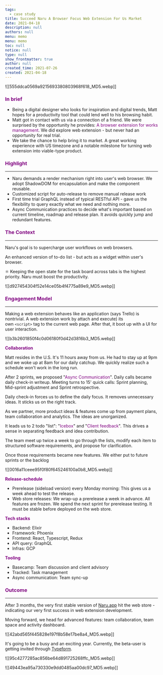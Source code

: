 ```yaml
---
tags: 
  - case study
title: Succeed Naru A Browser Focus Web Extension For Us Market
date: 2021-04-18
description: null
authors: null
menu: memo
menu: memo
toc: null
notice: null
type: null
show_frontmatter: true
author: null
created_time: 2021-07-26
created: 2021-04-18
---
```


![[555ddca0569a9215693380803968f618_MD5.webp]]

### <span style='color:purple'>In brief</span>

* Being a digital designer who looks for inspiration and digital trends, Matt hopes for a productivity tool that could lend well to his browsing habit. 
* Matt got in contact with us via a connection of a friend. We were surprised by the opportunity he provides: <span style='color:purple'>A browser extension for works management</span>. We did explore web extension - but never had an opportunity for real trial. 
* We take the chance to help bring it to market. A great working experience with US timezone and a notable milestone for turning web extension into viable-type product.

### <span style='color:purple'>Highlight</span>

---

* Naru demands a render mechanism right into user's web browser. We adopt ShadowDOM for encapsulation and make the component reusable.
* Customized script for auto-release to remove manual release work 
* First time trial GraphQL instead of typical RESTful API - gave us the flexibility to query exactly what we need and nothing more. 
* Async Communication practices to decide what's important based on current timeline, roadmap and release plan. It avoids quickly jump and redundant features. 

### <span style='color:purple'>The Context</span>

---

<!-- column_list a385b6ec-838d-4636-b83d-0e464bbea198 -->

<!-- column 7e8f78e3-843f-47f1-835b-f45ba129cf47 -->

Naru's goal is to supercharge user workflows on web browsers. 

An enhanced version of to-do list - but acts as a widget within user's browser.

<!-- column 23773448-de02-418d-a6f5-31ef6362038d -->

⚛️ Keeping the open state for the task board across tabs is the highest priority. Naru must boost the productivity.


![[d927454304f52e14ce05b4f4775a89e9_MD5.webp]]


### <span style='color:purple'>Engagement Model</span>

---

<!-- column_list 2b3565c4-e957-47a2-9629-2f5d7034b1dc -->

<!-- column 11dace72-3268-4d9e-a536-754d4f3f9028 -->

Making a web extension behaves like an application (says Trello) is nontrivial. A web extension work by attach and execute) its own `<script>` tag to the current web page. After that, it boot up with a UI for user interaction.

<!-- column aa1ad5ac-c48c-4f85-a875-4c12cf59415a -->

![[b3b2601850f4c0d06180f0d42d3816b3_MD5.webp]]


<span style='color:purple'>**Collaboration**</span>

Matt resides in the U.S. It's 11 hours away from us. He had to stay up at 9pm and we woke up at 8am for our daily catchup. We quickly realize such a schedule won't work in the long run. 

After 2 sprints, we proposed "<span style='color:purple'>Async Communication</span>". Daily calls became daily check-in writeup.  Meeting turns to 15' quick calls: Sprint planning, Mid-sprint adjustment and Sprint retrospective. 

Daily check-in forces us to define the daily focus. It removes unnecessary ideas. It sticks us on the right track.

<!-- column_list 508bb3d9-207e-4e4d-a5af-c33600583f46 -->

<!-- column 492b3fbf-492a-4ae3-96bf-a519d050f81c -->

As we partner, more product ideas & features come up from payment plans, team collaboration and analytics. The ideas are unorganized. 

It leads us to 2 todo "list": "<span style='color:purple'>Icebox</span>" and "<span style='color:purple'>Client feedback</span>". This drives a sense in separating feedback and idea contribution. 

The team meet up twice a week to go through the lists, modify each item to structured software requirements, and propose for clarification. 

Once those requirements became new features. We either put to future sprints or the backlog

<!-- column 48acddc0-5db0-449d-8215-814279de69a9 -->

![[0016a11ceee95f0f80f645246100a0b8_MD5.webp]]


<span style='color:purple'>**Release-schedule**</span>

* Prerelease (sideload version) every Monday morning: This gives us a week ahead to test the release. 
* Web store releases: We wrap-up a prerelease a week in advance. All features are frozen. We spend the next sprint for prerelease testing. It must be stable before deployed on the web store.

<!-- column_list fa73905b-910d-459f-8ceb-2acf5eb8f2e1 -->

<!-- column 0c8177ba-db9b-492b-917c-92c7b4e6ac86 -->

<span style='color:purple'>**Tech stacks**</span>

* Backend: Elixir
* Framework: Phoenix
* Frontend: React, Typescript, Redux
* API query: GraphQL
* Infras: GCP

<!-- column a5d1a1b2-ba5b-4049-bf9c-fdf2ed020084 -->

<span style='color:purple'>**Tooling**</span>

* Basecamp: Team discussion and client advisory
* Tracked: Task management
* Async communication: Team sync-up

### <span style='color:purple'>Outcome</span>

---

<!-- column_list 590a9680-99b1-4e39-97cd-086fbe452c8e -->

<!-- column a7b0906e-d6c7-48a5-9dd2-6909d757f39f -->

After 3 months, the very first stable version of <span style='color:purple'>[Naru.app](https://naru.app/)</span> hit the web store - indicating our very first success in web extension development. 

Moving forward, we head for advanced features: team collaboration, team space and activity dashboard.

<!-- column 0894036e-0b47-4fbb-ba0d-51299517d610 -->

![[42abd565f445828e197f8b58e17be8a4_MD5.webp]]

It's going to be a busy and an exciting year. Currently, the beta-user is getting invited through <span style='color:purple'>[Typeform](https://naruappco.typeform.com/to/d3hurf)</span>. 

<!-- column_list ca403362-39f6-4809-b204-c9aaec5b49fa -->

<!-- column 672e0736-fd2d-49d6-9fcd-71a183ff1c33 -->

![[95c4277285ac856be64d891725268ffc_MD5.webp]]

<!-- column 9c6dc8fa-5369-4183-9651-f670e5f08f04 -->

![[49443ea95a730330e9dd0485aa00dc97_MD5.webp]]
